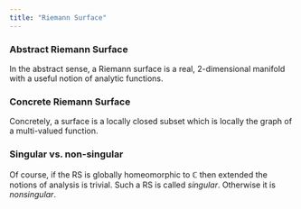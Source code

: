 ```yaml
---
title: "Riemann Surface"
---
```


### Abstract Riemann Surface
In the abstract sense, a Riemann surface is a real, 2-dimensional manifold with a useful notion of analytic functions.

### Concrete Riemann Surface
Concretely, a surface is a locally closed subset which is locally the graph of a multi-valued function.

### Singular vs. non-singular
Of course, if the RS is globally homeomorphic to $\mathbb{C}$ then extended the notions of analysis is trivial. Such a RS is called _singular_. Otherwise it is _nonsingular_.